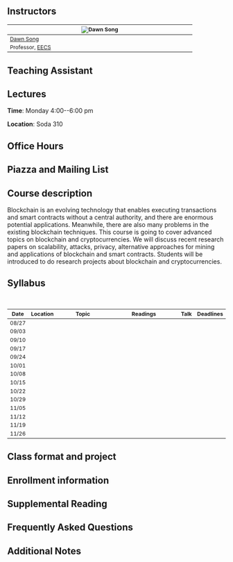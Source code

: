 ## Instructors

<table style="table-layout: fixed; font-size: 88%;">
  <thead>
    <tr>
      <th style="width: 25%;"><img src="https://people.eecs.berkeley.edu/~dawnsong/dawn-berkeley.jpg" alt="Dawn Song"></th>
    </tr>
  </thead>
  <tbody>
    <tr>
      <td><a href="https://people.eecs.berkeley.edu/~dawnsong/">Dawn Song</a></td>
    </tr>
    <tr>
      <td>Professor, <a href="https://eecs.berkeley.edu/">EECS</a></td>
    </tr>
  </tbody>
</table>

## Teaching Assistant

## Lectures

**Time**: Monday 4:00--6:00 pm

**Location**: Soda 310

## Office Hours


## Piazza and Mailing List


## Course description
Blockchain is an evolving technology that enables executing transactions and smart contracts without a central authority, and there are enormous potential applications. Meanwhile, there are also many problems in the existing blockchain techniques. This course is going to cover advanced topics on blockchain and cryptocurrencies. We will discuss recent research papers on scalability, attacks, privacy, alternative approaches for mining and applications of blockchain and smart contracts. Students will be introduced to do research projects about blockchain and cryptocurrencies.

## Syllabus
<table style="table-layout: fixed; font-size: 88%;">
  <thead>
    <tr>
      <th style="width: 5%;">Date</th>
      <th style="width: 5%;">Location</th>
      <th style="width: 40%;">Topic</th>
      <th style="width: 50%;">Readings</th>
      <th style="width: 20%;">Talk</th>
      <th style="width: 10%;">Deadlines</th>
    </tr>
  </thead>
  <tbody>
    <tr>
      <td>08/27</td>
      <td></td>
      <td></td>
      <td></td>
      <td></td>
      <td></td>
    </tr>
    <tr>
      <td>09/03</td>
      <td></td>
      <td></td>
      <td>      </td>
      <td>
      </td>
      <td></td>
    </tr>
    <tr>
      <td>09/10</td>
      <td></td>
      <td></td>
      <td>
         </td>
      <td>
        </td>
      <td></td>
    </tr>
    <tr>
      <td>09/17</td>
      <td></td>
      <td>
      <td>
      </td>
      <td>
      </td>
      <td></td>
    </tr>
    <tr>
      <td>09/24</td>
      <td></td>
      <td>
      </td>
      <td></td>
      <td>
      </td> 
      <td></td>
    </tr>
    <tr>
      <td>10/01</td>
      <td></td>
      <td></td>
      <td></td>
      <td></td>
      <td></td>
    </tr>
    <tr>
      <td>10/08</td>
      <td></td>
      <td></td>
      <td></td>
      <td></td>
      <td></td>
    </tr>
    <tr>
      <td>10/15</td>
      <td></td>
      <td></td>
      <td>
      </td>
      <td>
      </td>
      <td></td>
    </tr>
    <tr>
      <td>10/22</td>
      <td></td>
      <td></td>
      <td></td>
      <td></td>
      <td></td>
    </tr>
    <tr>
      <td>10/29</td>
      <td></td>
      <td>
      </td>
      <td></td>
      <td>
      </td>
      <td></td>
    </tr>
    <tr>
      <td>11/05</td>
      <td></td>
      <td></td>
      <td></td>
      <td></td>
      <td></td>
    </tr>
    <tr>
      <td>11/12</td>
      <td></td>
      <td>
      </td>
      <td>
      </td>
      <td>
      </td>
      <td></td>
    </tr>
    <tr>
      <td>11/19</td>
      <td></td>
      <td></td>
      <td>
      </td>
      <td>
      </td>
      <td></td>
    </tr>
    <tr>
      <td>11/26</td>
      <td></td>
      <td>
       </td>
      <td>
      </td>
      <td>
      </td>
      <td></td>
    </tr>
    
    
  </tbody>
</table>


## Class format and project


## Enrollment information


## Supplemental Reading

## Frequently Asked Questions

## Additional Notes



